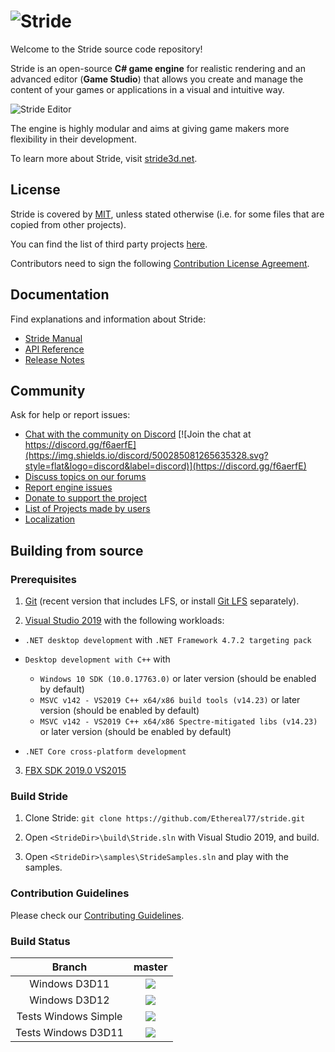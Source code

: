 ![Stride](sources/data/images/Logo/stride-logo-readme.png)
==========================================================

Welcome to the Stride source code repository!

Stride is an open-source **C# game engine** for realistic rendering and an advanced editor (**Game Studio**) that allows
you create and manage the content of your games or applications in a visual and intuitive way.

![Stride Editor](https://stride3d.net/images/external/script-editor.png)

The engine is highly modular and aims at giving game makers more flexibility in their development.

To learn more about Stride, visit [stride3d.net](https://stride3d.net/).

## License

Stride is covered by [MIT](LICENSE.md), unless stated otherwise (i.e. for some files that are copied from other projects).

You can find the list of third party projects [here](THIRD%20PARTY.md).

Contributors need to sign the following [Contribution License Agreement](docs/ContributorLicenseAgreement.md).

## Documentation

Find explanations and information about Stride:

 * [Stride Manual](https://doc.stride3d.net/latest/manual/index.html)
 * [API Reference](https://doc.stride3d.net/latest/api/index.html)
 * [Release Notes](https://doc.stride3d.net/latest/ReleaseNotes/index.html)

## Community

Ask for help or report issues:

 * [Chat with the community on Discord](https://discord.gg/f6aerfE) [![Join the chat at https://discord.gg/f6aerfE](https://img.shields.io/discord/500285081265635328.svg?style=flat&logo=discord&label=discord)](https://discord.gg/f6aerfE)
 * [Discuss topics on our forums](http://forums.stride3d.net/)
 * [Report engine issues](https://github.com/stride3d/stride/issues)
 * [Donate to support the project](https://www.patreon.com/stride3d)
 * [List of Projects made by users](https://github.com/stride3d/stride-community-projects)
 * [Localization](docs/localization.md)

## Building from source

### Prerequisites

1. [Git](https://git-scm.com/downloads) (recent version that includes LFS, or install [Git LFS](https://git-lfs.github.com/) separately).

2. [Visual Studio 2019](https://www.visualstudio.com/downloads/) with the following workloads:

  * `.NET desktop development` with `.NET Framework 4.7.2 targeting pack`

  * `Desktop development with C++` with

    - `Windows 10 SDK (10.0.17763.0)` or later version (should be enabled by default)
    - `MSVC v142 - VS2019 C++ x64/x86 build tools (v14.23)` or later version (should be enabled by default)
    - `MSVC v142 - VS2019 C++ x64/x86 Spectre-mitigated libs (v14.23)` or later version (should be enabled by default)

  * `.NET Core cross-platform development`

3. [FBX SDK 2019.0 VS2015](https://www.autodesk.com/developer-network/platform-technologies/fbx-sdk-2019-0)

### Build Stride

1. Clone Stride: `git clone https://github.com/Ethereal77/stride.git`

2. Open `<StrideDir>\build\Stride.sln` with Visual Studio 2019, and build.

3. Open `<StrideDir>\samples\StrideSamples.sln` and play with the samples.

### Contribution Guidelines

Please check our [Contributing Guidelines](docs/CONTRIBUTING.md).

### Build Status

|Branch| **master** |
|:--:|:--:|
|Windows D3D11|<a href="https://teamcity.stride3d.net/viewType.html?buildTypeId=Engine_BuildWindowsD3d11&branch=master&guest=1"><img src="https://teamcity.stride3d.net/app/rest/builds/buildType:(id:Engine_BuildWindowsD3d11),branch:master/statusIcon"/></a>
|Windows D3D12|<a href="https://teamcity.stride3d.net/viewType.html?buildTypeId=Engine_BuildWindowsD3d12&branch=master&guest=1"><img src="https://teamcity.stride3d.net/app/rest/builds/buildType:(id:Engine_BuildWindowsD3d12),branch:master/statusIcon"/></a>
|Tests Windows Simple| <a href="https://teamcity.stride3d.net/viewType.html?buildTypeId=Engine_Tests_WindowsSimple&branch=master&guest=1"><img src="https://teamcity.stride3d.net/app/rest/builds/buildType:(id:Engine_Tests_WindowsSimple),branch:master/statusIcon"/></a>
|Tests Windows D3D11|<a href="https://teamcity.stride3d.net/viewType.html?buildTypeId=Engine_Tests_WindowsD3D11&branch=master&guest=1"><img src="https://teamcity.stride3d.net/app/rest/builds/buildType:(id:Engine_Tests_WindowsD3D11),branch:master/statusIcon"/></a> 
